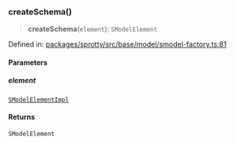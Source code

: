 
### createSchema()

> **createSchema**(`element`): `SModelElement`

Defined in: [packages/sprotty/src/base/model/smodel-factory.ts:81](https://github.com/eclipse-sprotty/sprotty/blob/f9b2433481cc27a1ac0c92d525a92039ae7f6c76/packages/sprotty/src/base/model/smodel-factory.ts#L81)

#### Parameters

##### element

[`SModelElementImpl`](../Class.SModelElementImpl)

#### Returns

`SModelElement`
